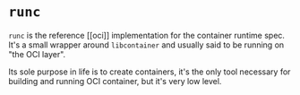 # `runc`
`runc` is the reference [[oci]] implementation for the container runtime spec. It's a small wrapper around `libcontainer` and usually said to be running on "the OCI layer".

Its sole purpose in life is to create containers, it's the only tool necessary for building and running OCI container, but it's very low level.
